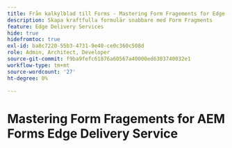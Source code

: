 ```yaml
---
title: Från kalkylblad till Forms - Mastering Form Fragements for Edge Delivery Forms
description: Skapa kraftfulla formulär snabbare med Form Fragments
feature: Edge Delivery Services
hide: true
hidefromtoc: true
exl-id: ba8c7220-55b3-4731-9e40-ce0c360c508d
role: Admin, Architect, Developer
source-git-commit: f9ba9fefc61876a60567a40000ed6303740032e1
workflow-type: tm+mt
source-wordcount: '27'
ht-degree: 0%

---
```


# Mastering Form Fragements for AEM Forms Edge Delivery Service
